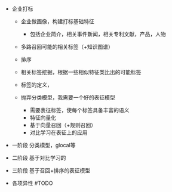 - 企业打标
	- 企业做画像，构建打标基础特征
		- 包括企业简介，相关事件新闻，相关专利文献，产品，人物
	- 多路召回可能的相关标签（+知识图谱）
	- 排序
	- 相关标签挖掘，根据一些相似特征类比出的可能标签
	- 标签的定义，

	- 抛弃分类模型，我需要一个好的表征模型
		- 需要表征标签，使每个标签具备丰富的语义
		- 特征向量化
		- 基于向量召回（+规则召回）
		- 对比学习在表征上的应用


- 一阶段 分类模型，glocal等
- 二阶段 基于对比学习的
- 三阶段 基于召回+排序的表征模型


- 各项异性 #TODO 